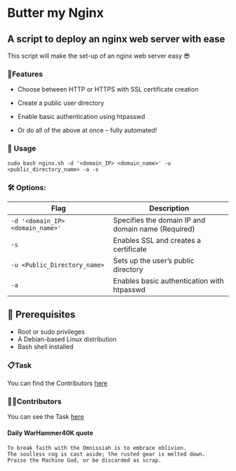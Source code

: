 # Butter my Nginx


## A script to deploy an nginx web server with ease

This script will make the set-up of an nginx web server easy 😎

### 📝Features

- Choose between HTTP or HTTPS with SSL certificate creation

- Create a public user directory

- Enable basic authentication using htpasswd

- Or do all of the above at once – fully automated!

### 🚀 Usage

```
sudo bash nginx.sh -d '<domain_IP> <domain_name>' -u <public_directory_name> -a -s
```

### 🛠️ Options:

| Flag | Description |
|------|-------------|
| `-d '<domain_IP> <domain_name>'` | Specifies the domain IP and domain name (Required)|
| `-s` | Enables SSL and creates a certificate |
| `-u <Public_Directory_name>` | Sets up the user’s public directory |
| `-a` | Enables basic authentication with htpasswd |


## 🔧 Prerequisites
- Root or sudo privileges
- A Debian-based Linux distribution
- Bash shell installed

### 📋Task
You can find the Contributors [here](CONTRIBUTORS.md)

### 🧑‍💻Contributors 
You can see the Task [here](TASK.md)


#### Daily WarHammer40K quote

```
To break faith with the Omnissiah is to embrace oblivion.
The soulless cog is cast aside; the rusted gear is melted down.
Praise the Machine God, or be discarded as scrap.
```
